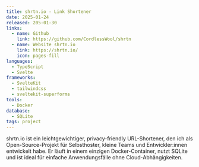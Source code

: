 ```yaml
---
title: shrtn.io - Link Shortener
date: 2025-01-24
released: 205-01-30
links:
  - name: Github
    link: https://github.com/CordlessWool/shrtn
  - name: Website shrtn.io
    link: https://shrtn.io/
    icon: pages-fill
languages:
  - TypeScript
  - Svelte
frameworks:
  - SvelteKit
  - tailwindcss
  - sveltekit-superforms
tools:
  - Docker
database:
  - SQLite
tags: project
---
```


shrtn.io ist ein leichtgewichtiger, privacy-friendly URL-Shortener, den ich als Open-Source-Projekt für Selbsthoster, kleine Teams und Entwickler:innen entwickelt habe. Er läuft in einem einzigen Docker-Container, nutzt SQLite und ist ideal für einfache Anwendungsfälle ohne Cloud-Abhängigkeiten.
